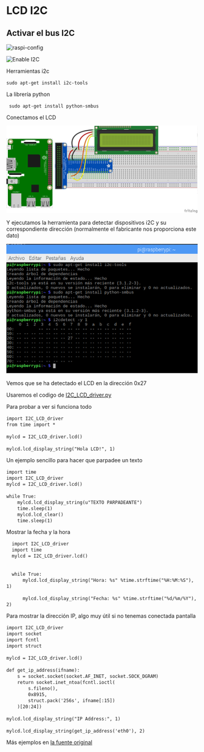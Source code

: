 # LCD I2C


## Activar el bus I2C

![raspi-config](http://www.circuitbasics.com/wp-content/uploads/2016/02/Raspberry-Pi-LCD-I2C-Connections-sudo-raspi-config.png)


![Enable I2C](http://www.circuitbasics.com/wp-content/uploads/2016/02/Raspberry-Pi-LCD-I2C-Connections-sudo-raspi-config-enable-i2c.png)

Herramientas i2c


    sudo apt-get install i2c-tools

La librería python

     sudo apt-get install python-smbus

Conectamos el LCD

![Conexion LCD](../images/2.LCD_I2C_bb.png)

Y ejecutamos la herramienta para detectar dispositivos i2C y su correspondiente dirección (normalmente el fabricante nos proporciona este dato)

![Instalacion I2C](./images/Instalacion_I2C.png)

Vemos que se ha detectado el LCD en la dirección 0x27

Usaremos el codigo de [I2C_LCD_driver.py](./codigo/I2C_LCD_driver.py)

Para probar a ver si funciona todo

    import I2C_LCD_driver
    from time import *

    mylcd = I2C_LCD_driver.lcd()

    mylcd.lcd_display_string("Hola LCD!", 1)

Un ejemplo sencillo para hacer que parpadee un texto


    import time
    import I2C_LCD_driver
    mylcd = I2C_LCD_driver.lcd()

    while True:
        mylcd.lcd_display_string(u"TEXTO PARPADEANTE")
        time.sleep(1)
        mylcd.lcd_clear()
        time.sleep(1)


Mostrar la fecha y la hora

      import I2C_LCD_driver
      import time
      mylcd = I2C_LCD_driver.lcd()


      while True:
          mylcd.lcd_display_string("Hora: %s" %time.strftime("%H:%M:%S"), 1)

          mylcd.lcd_display_string("Fecha: %s" %time.strftime("%d/%m/%Y"), 2)


Para mostrar la dirección IP, algo muy útil si no tenemas conectada pantalla

    import I2C_LCD_driver
    import socket
    import fcntl
    import struct

    mylcd = I2C_LCD_driver.lcd()

    def get_ip_address(ifname):
        s = socket.socket(socket.AF_INET, socket.SOCK_DGRAM)
        return socket.inet_ntoa(fcntl.ioctl(
            s.fileno(),
            0x8915,
            struct.pack('256s', ifname[:15])
        )[20:24])

    mylcd.lcd_display_string("IP Address:", 1)

    mylcd.lcd_display_string(get_ip_address('eth0'), 2)


Más ejemplos en [la fuente original](http://www.circuitbasics.com/raspberry-pi-i2c-lcd-set-up-and-programming/)
